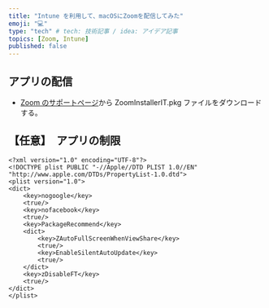 ```yaml
---
title: "Intune を利用して、macOSにZoomを配信してみた"
emoji: "💻" 
type: "tech" # tech: 技術記事 / idea: アイデア記事
topics: [Zoom, Intune] 
published: false
---
```


## アプリの配信
- [Zoom のサポートページ](https://support.zoom.com/hc/ja/article?id=zm_kb&sysparm_article=KB0060418#collapseMac)から ZoomInstallerIT.pkg ファイルをダウンロードする。

## 【任意】　アプリの制限
```
<?xml version="1.0" encoding="UTF-8"?>
<!DOCTYPE plist PUBLIC "-//Apple//DTD PLIST 1.0//EN" "http://www.apple.com/DTDs/PropertyList-1.0.dtd">
<plist version="1.0">
<dict>
    <key>nogoogle</key>
    <true/>
    <key>nofacebook</key>
    <true/>
    <key>PackageRecommend</key>
    <dict>
        <key>ZAutoFullScreenWhenViewShare</key>
        <true/>
        <key>EnableSilentAutoUpdate</key>
        <true/>
    </dict>
    <key>zDisableFT</key>
    <true/>
</dict>
</plist>
```

